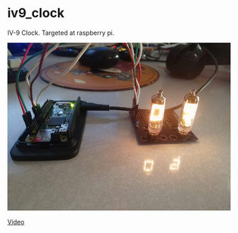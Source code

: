 # iv9_clock
IV-9 Clock. Targeted at raspberry pi. 

![2 Tube Clock prototype](/assets/IMG_20190324_180927.jpg)

[Video](https://photos.app.goo.gl/XQEr5hhQ3mAr3oM97)
